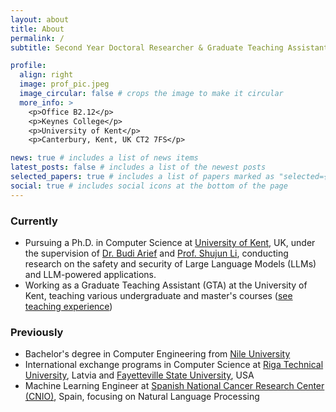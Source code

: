 ```yaml
---
layout: about
title: About
permalink: /
subtitle: Second Year Doctoral Researcher & Graduate Teaching Assistant at <a href='https://kent.ac.uk'>University of Kent</a>

profile:
  align: right
  image: prof_pic.jpeg
  image_circular: false # crops the image to make it circular
  more_info: >
    <p>Office B2.12</p>
    <p>Keynes College</p>
    <p>University of Kent</p>
    <p>Canterbury, Kent, UK CT2 7FS</p>

news: true # includes a list of news items
latest_posts: false # includes a list of the newest posts
selected_papers: true # includes a list of papers marked as "selected={true}"
social: true # includes social icons at the bottom of the page
---
```


### Currently

- Pursuing a Ph.D. in Computer Science at [University of Kent](https://kent.ac.uk), UK, under the supervision of [Dr. Budi Arief](https://www.kent.ac.uk/school-of-computing/people/3056/arief-budi) and [Prof. Shujun Li](https://www.hooklee.com/), conducting research on the safety and security of Large Language Models (LLMs) and LLM-powered applications.
- Working as a Graduate Teaching Assistant (GTA) at the University of Kent, teaching various undergraduate and master's courses ([see teaching experience](/teaching/))

### Previously

- Bachelor's degree in Computer Engineering from [Nile University](https://nu.edu.eg)
- International exchange programs in Computer Science at [Riga Technical University](https://rtu.lv), Latvia and [Fayetteville State University](https://www.uncfsu.edu/), USA
- Machine Learning Engineer at [Spanish National Cancer Research Center (CNIO)](https://cnio.es/en), Spain, focusing on Natural Language Processing

